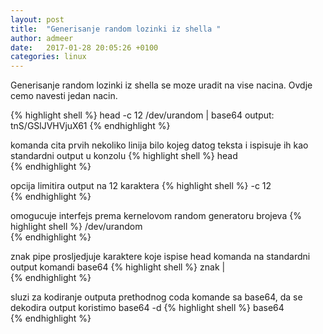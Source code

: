 ```yaml
---
layout: post
title:  "Generisanje random lozinki iz shella "
author: admeer
date:   2017-01-28 20:05:26 +0100
categories: linux
---
```


Generisanje random lozinki iz shella se moze uradit na vise nacina. Ovdje cemo navesti jedan nacin.

{% highlight shell %}
head -c 12 /dev/urandom | base64
output: tnS/GSlJVHVjuX61
{% endhighlight %}

komanda cita prvih nekoliko linija bilo kojeg datog teksta i ispisuje ih kao standardni output u konzolu
{% highlight shell %}
head          
{% endhighlight %}


opcija limitira output na 12 karaktera
{% highlight shell %}
-c 12         
{% endhighlight %}

omogucuje interfejs prema kernelovom random generatoru brojeva
{% highlight shell %}
/dev/urandom     
{% endhighlight %}

znak pipe prosljedjuje karaktere koje ispise head komanda na standardni output komandi base64
{% highlight shell %}
znak |        
{% endhighlight %}

sluzi za kodiranje outputa prethodnog coda komande sa base64, da se dekodira output koristimo base64 -d
{% highlight shell %}
base64         
{% endhighlight %}
